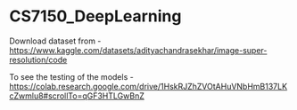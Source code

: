 # CS7150_DeepLearning

Download dataset from - https://www.kaggle.com/datasets/adityachandrasekhar/image-super-resolution/code

To see the testing of the models - https://colab.research.google.com/drive/1HskRJZhZVOtAHuVNbHmB137LKcZwmlu8#scrollTo=qGF3HTLGwBnZ

